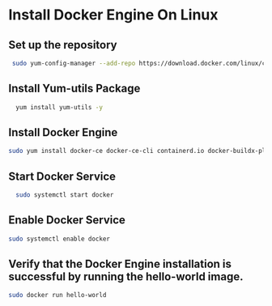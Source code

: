 

# Install Docker Engine On Linux

## Set up the repository

```bash
 sudo yum-config-manager --add-repo https://download.docker.com/linux/centos/docker-ce.repo
```
## Install Yum-utils Package

```bash
  yum install yum-utils -y
```
## Install Docker Engine

```bash
sudo yum install docker-ce docker-ce-cli containerd.io docker-buildx-plugin docker-compose-plugin
```
## Start Docker Service

```bash
  sudo systemctl start docker
```
## Enable Docker Service

```bash
sudo systemctl enable docker 
```
## Verify that the Docker Engine installation is successful by running the hello-world image.

```bash
sudo docker run hello-world
```
